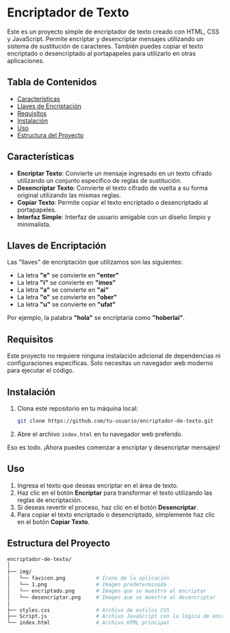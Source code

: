 # Encriptador de Texto

Este es un proyecto simple de encriptador de texto creado con HTML, CSS y JavaScript. Permite encriptar y desencriptar mensajes utilizando un sistema de sustitución de caracteres. También puedes copiar el texto encriptado o desencriptado al portapapeles para utilizarlo en otras aplicaciones.

## Tabla de Contenidos

- [Características](#características)
- [Llaves de Encriptación](#llaves-de-encriptación)
- [Requisitos](#requisitos)
- [Instalación](#instalación)
- [Uso](#uso)
- [Estructura del Proyecto](#estructura-del-proyecto)

## Características

- **Encriptar Texto**: Convierte un mensaje ingresado en un texto cifrado utilizando un conjunto específico de reglas de sustitución.
- **Desencriptar Texto**: Convierte el texto cifrado de vuelta a su forma original utilizando las mismas reglas.
- **Copiar Texto**: Permite copiar el texto encriptado o desencriptado al portapapeles.
- **Interfaz Simple**: Interfaz de usuario amigable con un diseño limpio y minimalista.

## Llaves de Encriptación

Las "llaves" de encriptación que utilizamos son las siguientes:

- La letra **"e"** se convierte en **"enter"**
- La letra **"i"** se convierte en **"imes"**
- La letra **"a"** se convierte en **"ai"**
- La letra **"o"** se convierte en **"ober"**
- La letra **"u"** se convierte en **"ufat"**

Por ejemplo, la palabra **"hola"** se encriptaría como **"hoberlai"**.

## Requisitos

Este proyecto no requiere ninguna instalación adicional de dependencias ni configuraciones específicas. Solo necesitas un navegador web moderno para ejecutar el código.

## Instalación

1. Clona este repositorio en tu máquina local:

    ```bash
    git clone https://github.com/tu-usuario/encriptador-de-texto.git
    ```

2. Abre el archivo `index.html` en tu navegador web preferido.

Eso es todo. ¡Ahora puedes comenzar a encriptar y desencriptar mensajes!

## Uso

1. Ingresa el texto que deseas encriptar en el área de texto.
2. Haz clic en el botón **Encriptar** para transformar el texto utilizando las reglas de encriptación.
3. Si deseas revertir el proceso, haz clic en el botón **Desencriptar**.
4. Para copiar el texto encriptado o desencriptado, simplemente haz clic en el botón **Copiar Texto**.

## Estructura del Proyecto

```bash
encriptador-de-texto/
│
├── img/
│   └── favicon.png          # Ícono de la aplicación
│   └── 1.png                # Imagen predeterminada
│   └── encriptado.png       # Imagen que se muestra al encriptar
│   └── desencriptar.png     # Imagen que se muestra al desencriptar
│
├── styles.css               # Archivo de estilos CSS
├── Script.js                # Archivo JavaScript con la lógica de encriptado, desencriptado y copia
└── index.html               # Archivo HTML principal
